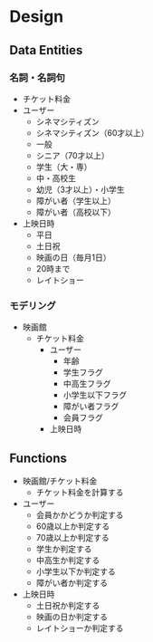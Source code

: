# Design

## Data Entities

### 名詞・名詞句

- チケット料金
- ユーザー
    - シネマシティズン
    - シネマシティズン（60才以上）
    - 一般
    - シニア（70才以上）
    - 学生（大・専）
    - 中・高校生
    - 幼児（3才以上）・小学生
    - 障がい者（学生以上）
    - 障がい者（高校以下）
- 上映日時
    - 平日
    - 土日祝
    - 映画の日（毎月1日）
    - 20時まで
    - レイトショー

### モデリング

- 映画館
    - チケット料金
        - ユーザー
            - 年齢
            - 学生フラグ
            - 中高生フラグ
            - 小学生以下フラグ
            - 障がい者フラグ
            - 会員フラグ
        - 上映日時

## Functions

- 映画館/チケット料金
    - チケット料金を計算する
- ユーザー
    - 会員かかどうか判定する
    - 60歳以上か判定する
    - 70歳以上か判定する
    - 学生か判定する
    - 中高生か判定する
    - 小学生以下か判定する
    - 障がい者か判定する
- 上映日時
    - 土日祝か判定する
    - 映画の日か判定する
    - レイトショーか判定する
